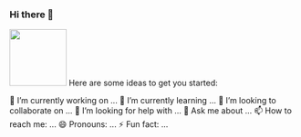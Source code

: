 ### Hi there 👋

<img src="https://media0.giphy.com/media/FPbnShq1h1IS5FQyPD/giphy.gif?cid=ecf05e47epv2jr2s2ww3q3rigxb7jkudv6tj1ghc7fauvdyi&rid=giphy.gif&ct=g"  style="width: 100px; height:100px; ">
Here are some ideas to get you started:

🔭 I’m currently working on ...
🌱 I’m currently learning ...
👯 I’m looking to collaborate on ...
🤔 I’m looking for help with ...
💬 Ask me about ...
📫 How to reach me: ...
😄 Pronouns: ...
⚡ Fun fact: ...
